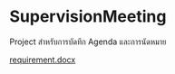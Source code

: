 # SupervisionMeeting
Project สำหรับการบัดทึก Agenda และการนัดหมาย

[requirement.docx](https://github.com/ASTM1999/SupervisionMeeting/files/8630568/requirement.docx)
